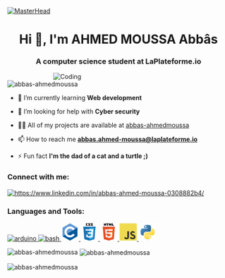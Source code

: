 [![MasterHead](https://cdn.dribbble.com/userupload/14222054/file/original-8eeb1c19365a4ea6a1ae8f9c9d09d0fa.png?resize=1200x900)](rishavchanda.io)
<h1 align="center">Hi 👋, I'm AHMED MOUSSA Abbâs</h1>
<h3 align="center">A computer science student at LaPlateforme.io</h3>
<img align="right" alt="Coding" width="400" src="https://camo.githubusercontent.com/2366b34bb903c09617990fb5fff4622f3e941349e846ddb7e73df872a9d21233/68747470733a2f2f63646e2e6472696262626c652e636f6d2f75736572732f3733303730332f73637265656e73686f74732f363538313234332f6176656e746f2e676966">

<p align="left"> <img src="https://komarev.com/ghpvc/?username=abbas-ahmedmoussa&label=Profile%20views&color=0e75b6&style=flat" alt="abbas-ahmedmoussa" /> </p>

- 🌱 I’m currently learning **Web development**

- 🤝 I’m looking for help with **Cyber security**

- 👨‍💻 All of my projects are available at [abbas-ahmedmoussa](abbas-ahmedmoussa)

- 📫 How to reach me **abbas.ahmed-moussa@laplateforme.io**

- ⚡ Fun fact **I'm the dad of a cat and a turtle ;)**

<h3 align="left">Connect with me:</h3>
<p align="left">
<a href="https://linkedin.com/in/https://www.linkedin.com/in/abbas-ahmed-moussa-0308882b4/" target="blank"><img align="center" src="https://raw.githubusercontent.com/rahuldkjain/github-profile-readme-generator/master/src/images/icons/Social/linked-in-alt.svg" alt="https://www.linkedin.com/in/abbas-ahmed-moussa-0308882b4/" height="30" width="40" /></a>
</p>

<h3 align="left">Languages and Tools:</h3>
<p align="left"> <a href="https://www.arduino.cc/" target="_blank" rel="noreferrer"> <img src="https://cdn.worldvectorlogo.com/logos/arduino-1.svg" alt="arduino" width="40" height="40"/> </a> <a href="https://www.gnu.org/software/bash/" target="_blank" rel="noreferrer"> <img src="https://www.vectorlogo.zone/logos/gnu_bash/gnu_bash-icon.svg" alt="bash" width="40" height="40"/> </a> <a href="https://www.cprogramming.com/" target="_blank" rel="noreferrer"> <img src="https://raw.githubusercontent.com/devicons/devicon/master/icons/c/c-original.svg" alt="c" width="40" height="40"/> </a> <a href="https://www.w3schools.com/css/" target="_blank" rel="noreferrer"> <img src="https://raw.githubusercontent.com/devicons/devicon/master/icons/css3/css3-original-wordmark.svg" alt="css3" width="40" height="40"/> </a> <a href="https://www.w3.org/html/" target="_blank" rel="noreferrer"> <img src="https://raw.githubusercontent.com/devicons/devicon/master/icons/html5/html5-original-wordmark.svg" alt="html5" width="40" height="40"/> </a> <a href="https://developer.mozilla.org/en-US/docs/Web/JavaScript" target="_blank" rel="noreferrer"> <img src="https://raw.githubusercontent.com/devicons/devicon/master/icons/javascript/javascript-original.svg" alt="javascript" width="40" height="40"/> </a> <a href="https://www.python.org" target="_blank" rel="noreferrer"> <img src="https://raw.githubusercontent.com/devicons/devicon/master/icons/python/python-original.svg" alt="python" width="40" height="40"/> </a> </p>

<p><img align="left" src="https://github-readme-stats.vercel.app/api/top-langs?username=abbas-ahmedmoussa&show_icons=true&locale=en&layout=compact" alt="abbas-ahmedmoussa" /></p>

<p>&nbsp;<img align="center" src="https://github-readme-stats.vercel.app/api?username=abbas-ahmedmoussa&show_icons=true&locale=en" alt="abbas-ahmedmoussa" /></p>

<p><img align="center" src="https://github-readme-streak-stats.herokuapp.com/?user=abbas-ahmedmoussa&" alt="abbas-ahmedmoussa" /></p>
